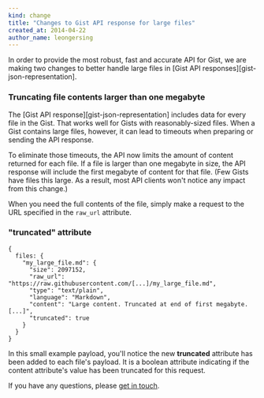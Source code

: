 ```yaml
---
kind: change
title: "Changes to Gist API response for large files"
created_at: 2014-04-22
author_name: leongersing
---
```


In order to provide the most robust, fast and accurate API for Gist, we are making two changes to better handle large files in [Gist API responses][gist-json-representation].

### Truncating file contents larger than one megabyte

The [Gist API response][gist-json-representation] includes data for every file in the Gist. That works well for Gists with reasonably-sized files. When a Gist contains large files, however, it can lead to timeouts when preparing or sending the API response.

To eliminate those timeouts, the API now limits the amount of content returned for each file. If a file is larger than one megabyte in size, the API response will include the first megabyte of content for that file. (Few Gists have files this large. As a result, most API clients won't notice any impact from this change.)

When you need the full contents of the file, simply make a request to the URL specified in the `raw_url` attribute.

### "truncated" attribute

    {
      files: {
        "my_large_file.md": {
          "size": 2097152,
          "raw_url": "https://raw.githubusercontent.com/[...]/my_large_file.md",
          "type": "text/plain",
          "language": "Markdown",
          "content": "Large content. Truncated at end of first megabyte. [...]",
          "truncated": true
        }
      }
    }

In this small example payload, you'll notice the new **truncated** attribute has been added to each file's payload. It is a boolean attribute indicating if the content attribute's value has been truncated for this request.

If you have any questions, please [get in touch][contact].

[contact]: https://github.com/contact?form[subject]=Gist+API+now+tuncates+large+files

